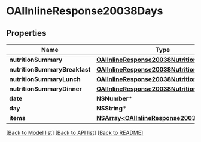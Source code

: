 # OAIInlineResponse20038Days

## Properties
Name | Type | Description | Notes
------------ | ------------- | ------------- | -------------
**nutritionSummary** | [**OAIInlineResponse20038NutritionSummary***](OAIInlineResponse20038NutritionSummary.md) |  | [optional] 
**nutritionSummaryBreakfast** | [**OAIInlineResponse20038NutritionSummary***](OAIInlineResponse20038NutritionSummary.md) |  | [optional] 
**nutritionSummaryLunch** | [**OAIInlineResponse20038NutritionSummary***](OAIInlineResponse20038NutritionSummary.md) |  | [optional] 
**nutritionSummaryDinner** | [**OAIInlineResponse20038NutritionSummary***](OAIInlineResponse20038NutritionSummary.md) |  | [optional] 
**date** | **NSNumber*** |  | 
**day** | **NSString*** |  | 
**items** | [**NSArray&lt;OAIInlineResponse20038Items&gt;***](OAIInlineResponse20038Items.md) |  | [optional] 

[[Back to Model list]](../README.md#documentation-for-models) [[Back to API list]](../README.md#documentation-for-api-endpoints) [[Back to README]](../README.md)


